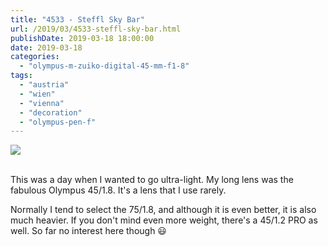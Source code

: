 ```yaml
---
title: "4533 - Steffl Sky Bar"
url: /2019/03/4533-steffl-sky-bar.html
publishDate: 2019-03-18 18:00:00
date: 2019-03-18
categories: 
  - "olympus-m-zuiko-digital-45-mm-f1-8"
tags: 
  - "austria"
  - "wien"
  - "vienna"
  - "decoration"
  - "olympus-pen-f"
---
```

<div class="container">
<div class="center"><a target="_blank" href="https://d25zfm9zpd7gm5.cloudfront.net/1200x1200/2017/20171231_140938_lr.jpg"><img class="webfeedsFeaturedVisual" src="https://d25zfm9zpd7gm5.cloudfront.net/0600x0600/2017/20171231_140938_lr.jpg" /></a></div>
</div>
<br />

This was a day when I wanted to go ultra-light. My long lens was the
fabulous Olympus 45/1.8. It's a lens that I use rarely. 

Normally I tend to select the 75/1.8, and although it is even
better, it is also much heavier. If you don't mind even more weight,
there's a 45/1.2 PRO as well. So far no interest here though
:smiley: